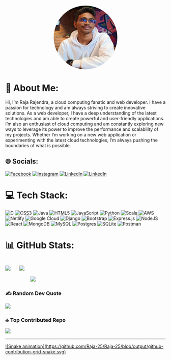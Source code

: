 <p align="center">
    <img src="my.jpg" alt="Profile Picture" width="200" height="200" style="border-radius: 50%;" />
</p>
<h1 id="about-me">💫 About Me:</h1>
<p>Hi, I’m Raja Rajendra, a cloud computing fanatic and web developer. I
    have a passion for technology and am always striving to create
    innovative solutions. As a web developer, I have a deep understanding of
    the latest technologies and am able to create powerful and user-friendly
    applications. I’m also an enthusiast of cloud computing and am
    constantly exploring new ways to leverage its power to improve the
    performance and scalability of my projects. Whether I’m working on a new
    web application or experimenting with the latest cloud technologies, I’m
    always pushing the boundaries of what is possible.</p>
<h2 id="socials">🌐 Socials:</h2>
<p><a href="https://facebook.com/rajarajendra925"><img
            src="https://img.shields.io/badge/Facebook-%231877F2.svg?logo=Facebook&amp;logoColor=white"
            alt="Facebook" /></a> <a href="https://instagram.com/raja_.rajendra_"><img
            src="https://img.shields.io/badge/Instagram-%23E4405F.svg?logo=Instagram&amp;logoColor=white"
            alt="Instagram" /></a> <a href="https://linkedin.com/in/rajarajendra"><img
            src="https://img.shields.io/badge/LinkedIn-%230077B5.svg?logo=linkedin&amp;logoColor=white"
            alt="LinkedIn" /></a>
            </a>  <a href="https://rajarajendra.netlify.app/"><img
            src="https://img.shields.io/badge/Portfolio-0A0A0A.svg?logo=dev.to&amp;logoColor=white"
            alt="LinkedIn" /></a>
           
            
</p>
<h1 id="tech-stack">💻 Tech Stack:</h1>
<p><img src="https://img.shields.io/badge/c-%2300599C.svg?style=plastic&amp;logo=c&amp;logoColor=white" alt="C" /> <img
        src="https://img.shields.io/badge/css3-%231572B6.svg?style=plastic&amp;logo=css3&amp;logoColor=white"
        alt="CSS3" /> <img
        src="https://img.shields.io/badge/java-%23ED8B00.svg?style=plastic&amp;logo=java&amp;logoColor=white"
        alt="Java" /> <img
        src="https://img.shields.io/badge/html5-%23E34F26.svg?style=plastic&amp;logo=html5&amp;logoColor=white"
        alt="HTML5" /> <img
        src="https://img.shields.io/badge/javascript-%23323330.svg?style=plastic&amp;logo=javascript&amp;logoColor=%23F7DF1E"
        alt="JavaScript" /> <img
        src="https://img.shields.io/badge/python-3670A0?style=plastic&amp;logo=python&amp;logoColor=ffdd54"
        alt="Python" /> <img
        src="https://img.shields.io/badge/scala-%23DC322F.svg?style=plastic&amp;logo=scala&amp;logoColor=white"
        alt="Scala" /> <img
        src="https://img.shields.io/badge/AWS-%23FF9900.svg?style=plastic&amp;logo=amazon-aws&amp;logoColor=white"
        alt="AWS" /> <img
        src="https://img.shields.io/badge/netlify-%23000000.svg?style=plastic&amp;logo=netlify&amp;logoColor=#00C7B7"
        alt="Netlify" /> <img
        src="https://img.shields.io/badge/Google%20Cloud-%234285F4.svg?style=plastic&amp;logo=google-cloud&amp;logoColor=white"
        alt="Google Cloud" /> <img
        src="https://img.shields.io/badge/django-%23092E20.svg?style=plastic&amp;logo=django&amp;logoColor=white"
        alt="Django" /> <img
        src="https://img.shields.io/badge/bootstrap-%23563D7C.svg?style=plastic&amp;logo=bootstrap&amp;logoColor=white"
        alt="Bootstrap" /> <img
        src="https://img.shields.io/badge/express.js-%23404d59.svg?style=plastic&amp;logo=express&amp;logoColor=%2361DAFB"
        alt="Express.js" /> <img
        src="https://img.shields.io/badge/node.js-6DA55F?style=plastic&amp;logo=node.js&amp;logoColor=white"
        alt="NodeJS" /> <img
        src="https://img.shields.io/badge/react-%2320232a.svg?style=plastic&amp;logo=react&amp;logoColor=%2361DAFB"
        alt="React" /> <img
        src="https://img.shields.io/badge/MongoDB-%234ea94b.svg?style=plastic&amp;logo=mongodb&amp;logoColor=white"
        alt="MongoDB" /> <img
        src="https://img.shields.io/badge/mysql-%2300f.svg?style=plastic&amp;logo=mysql&amp;logoColor=white"
        alt="MySQL" /> <img
        src="https://img.shields.io/badge/postgres-%23316192.svg?style=plastic&amp;logo=postgresql&amp;logoColor=white"
        alt="Postgres" /> <img
        src="https://img.shields.io/badge/sqlite-%2307405e.svg?style=plastic&amp;logo=sqlite&amp;logoColor=white"
        alt="SQLite" /> <img
        src="https://img.shields.io/badge/Postman-FF6C37?style=plastic&amp;logo=postman&amp;logoColor=white"
        alt="Postman" />
    <br>
    <h1>📊 GitHub Stats:</h1>
    <br>
    <div style="display: flex;">
        <img
            src="https://github-readme-stats.vercel.app/api?username=Raja-25&theme=dark&hide_border=false&include_all_commits=false&count_private=false" />
            &nbsp;&nbsp;&nbsp; &nbsp;&nbsp;&nbsp;
        <img
            src="https://github-readme-stats.vercel.app/api/top-langs/?username=Raja-25&theme=dark&hide_border=false&include_all_commits=false&count_private=false&layout=compact" />
    </div>
    <br />
    &nbsp;&nbsp;&nbsp; &nbsp;&nbsp;&nbsp; &nbsp;&nbsp;&nbsp; &nbsp;&nbsp;&nbsp; &nbsp;&nbsp;&nbsp;
    <img src="https://github-readme-streak-stats.herokuapp.com/?user=Raja-25&theme=dark&hide_border=false" /><br />
    
<h3 id="random-dev-quote">✍️ Random Dev Quote</h3>
<p><img src="https://quotes-github-readme.vercel.app/api?type=horizontal&amp;theme=radical" /></p>
<h3 id="top-contributed-repo">🔝 Top Contributed Repo</h3>
<p><img
        src="https://github-contributor-stats.vercel.app/api?username=Raja-25&amp;limit=5&amp;theme=dark&amp;combine_all_yearly_contributions=true" />
</p>
<hr />
<p><a href="https://visitcount.itsvg.in">
  ![Snake animation](https://github.com/Raja-25/Raja-25/blob/output/github-contribution-grid-snake.svg)
